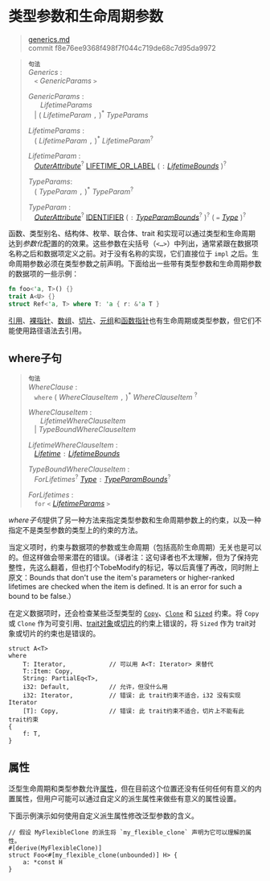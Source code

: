 # 类型参数和生命周期参数

>[generics.md](https://github.com/rust-lang/reference/blob/master/src/items/generics.md)\
>commit f8e76ee9368f498f7f044c719de68c7d95da9972

> **<sup>句法</sup>**\
> _Generics_ :\
> &nbsp;&nbsp; `<` _GenericParams_ `>`
>
> _GenericParams_ :\
> &nbsp;&nbsp; &nbsp;&nbsp; _LifetimeParams_\
> &nbsp;&nbsp; | ( _LifetimeParam_ `,` )<sup>\*</sup> _TypeParams_
>
> _LifetimeParams_ :\
> &nbsp;&nbsp; ( _LifetimeParam_ `,` )<sup>\*</sup> _LifetimeParam_<sup>?</sup>
>
> _LifetimeParam_ :\
> &nbsp;&nbsp; [_OuterAttribute_]<sup>?</sup> [LIFETIME_OR_LABEL]&nbsp;( `:` [_LifetimeBounds_] )<sup>?</sup>
>
> _TypeParams_:\
> &nbsp;&nbsp; ( _TypeParam_ `,` )<sup>\*</sup> _TypeParam_<sup>?</sup>
>
> _TypeParam_ :\
> &nbsp;&nbsp; [_OuterAttribute_]<sup>?</sup> [IDENTIFIER] ( `:` [_TypeParamBounds_]<sup>?</sup> )<sup>?</sup> ( `=` [_Type_] )<sup>?</sup>

函数、类型别名、结构体、枚举、联合体、trait 和实现可以通过类型和生命周期达到*参数化*配置的的效果。这些参数在尖括号<span class="parenthetical">（`<…>`）</span>中列出，通常紧跟在数据项名称之后和数据项定义之前。对于没有名称的实现，它们直接位于 `impl` 之后。生命周期参数必须在类型参数之前声明。下面给出一些带有类型参数和生命周期参数的数据项的一些示例：

```rust
fn foo<'a, T>() {}
trait A<U> {}
struct Ref<'a, T> where T: 'a { r: &'a T }
```

[引用]、[裸指针]、[数组]、[切片][数组]、[元组]和[函数指针]也有生命周期或类型参数，但它们不能使用路径语法去引用。

## where子句

> **<sup>句法</sup>**\
> _WhereClause_ :\
> &nbsp;&nbsp; `where` ( _WhereClauseItem_ `,` )<sup>\*</sup> _WhereClauseItem_ <sup>?</sup>
>
> _WhereClauseItem_ :\
> &nbsp;&nbsp; &nbsp;&nbsp; _LifetimeWhereClauseItem_\
> &nbsp;&nbsp; | _TypeBoundWhereClauseItem_
>
> _LifetimeWhereClauseItem_ :\
> &nbsp;&nbsp; [_Lifetime_] `:` [_LifetimeBounds_]
>
> _TypeBoundWhereClauseItem_ :\
> &nbsp;&nbsp; _ForLifetimes_<sup>?</sup> [_Type_] `:` [_TypeParamBounds_]<sup>?</sup>
>
> _ForLifetimes_ :\
> &nbsp;&nbsp; `for` `<` [_LifetimeParams_](#type-and-lifetime-parameters) `>`

*where子句*提供了另一种方法来指定类型参数和生命周期参数上的约束，以及一种指定不是类型参数的类型上的约束的方法。

当定义项时，约束与数据项的参数或生命周期（包括高阶生命周期）无关也是可以的。但这样做会带来潜在的错误。（译者注：这句译者也不太理解，但为了保持完整性，先这么翻着，但也打个TobeModify的标记，等以后真懂了再改，同时附上原文：Bounds that don't use the item's parameters or higher-ranked lifetimes are checked when the item is defined. It is an error for such a bound to be false.）

在定义数据项时，还会检查某些泛型类型的 [`Copy`]、[`Clone`] 和 [`Sized`] 约束。将 `Copy` 或 `Clone` 作为可变引用、[trait对象]或[切片][数组]的约束上错误的，将 `Sized` 作为 trait对象或切片的约束也是错误的。
<!-- [`Copy`], [`Clone`], and [`Sized`] bounds are also checked for certain generic types when defining the item. It is an error to have `Copy` or `Clone`as a bound on a mutable reference, [trait object] or [slice][arrays] or `Sized` as a bound on a trait object or slice. -->

```rust,compile_fail
struct A<T>
where
    T: Iterator,            // 可以用 A<T: Iterator> 来替代
    T::Item: Copy,
    String: PartialEq<T>,
    i32: Default,           // 允许，但没什么用
    i32: Iterator,          // 错误: 此 trait约束不适合，i32 没有实现 Iterator
    [T]: Copy,              // 错误: 此 trait约束不适合，切片上不能有此 trait约束
{
    f: T,
}
```

## 属性

泛型生命周期和类型参数允许[属性]，但在目前这个位置还没有任何任何有意义的内置属性，但用户可能可以通过自定义的派生属性来做些有意义的属性设置。

下面示例演示如何使用自定义派生属性修改泛型参数的含义。

<!-- ignore: requires proc macro derive -->
```rust,ignore
// 假设 MyFlexibleClone 的派生将 `my_flexible_clone` 声明为它可以理解的属性。
#[derive(MyFlexibleClone)]
struct Foo<#[my_flexible_clone(unbounded)] H> {
    a: *const H
}
```

[IDENTIFIER]: ../identifiers.md
[LIFETIME_OR_LABEL]: ../tokens.md#lifetimes-and-loop-labels

[_LifetimeBounds_]: ../trait-bounds.md
[_Lifetime_]: ../trait-bounds.md
[_OuterAttribute_]: ../attributes.md
[_Type_]: ../types.md#type-expressions
[_TypeParamBounds_]: ../trait-bounds.md

[数组]: ../types/array.md
[函数指针]: ../types/function-pointer.md
[引用]: ../types/pointer.md#shared-references-
[裸指针]: ../types/pointer.md#raw-pointers-const-and-mut
[`Clone`]: ../special-types-and-traits.md#clone
[`Copy`]: ../special-types-and-traits.md#copy
[`Sized`]: ../special-types-and-traits.md#sized
[元组]: ../types/tuple.md
[trait对象]: ../types/trait-object.md
[属性]: ../attributes.md
